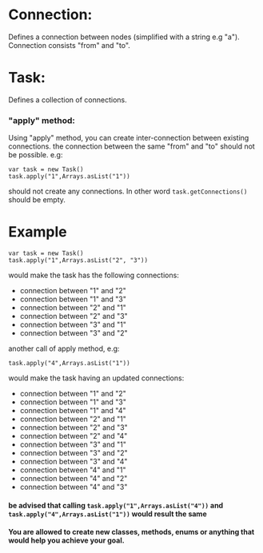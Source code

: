 # Connection:
Defines a connection between nodes (simplified with a string e.g "a").
Connection consists "from" and "to".

# Task:
Defines a collection of connections.

### "apply" method:
Using "apply" method, you can create inter-connection between existing connections.
the connection between the same "from" and "to" should not be possible.
e.g: 
``` 
var task = new Task()
task.apply("1",Arrays.asList("1"))
```   
should not create any connections.
In other word `task.getConnections()` should be empty.

# Example

``` 
var task = new Task()
task.apply("1",Arrays.asList("2", "3"))
```  
would make the task has the following connections:

- connection between "1" and "2"
- connection between "1" and "3"
- connection between "2" and "1"
- connection between "2" and "3"
- connection between "3" and "1"
- connection between "3" and "2"

another call of apply method, e.g:
```
task.apply("4",Arrays.asList("1"))
```

would make the task having an updated connections:

- connection between "1" and "2"
- connection between "1" and "3"
- connection between "1" and "4"
- connection between "2" and "1"
- connection between "2" and "3"
- connection between "2" and "4"
- connection between "3" and "1"
- connection between "3" and "2"
- connection between "3" and "4"
- connection between "4" and "1"
- connection between "4" and "2"
- connection between "4" and "3"


#### be advised that calling `task.apply("1",Arrays.asList("4"))` and `task.apply("4",Arrays.asList("1"))` would result the same
#### You are allowed to create new classes, methods, enums or anything that would help you achieve your goal.
